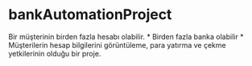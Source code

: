 # bankAutomationProject
Bir müşterinin birden fazla hesabı olabilir. * Birden fazla banka olabilir * Müşterilerin hesap bilgilerini görüntüleme, para yatırma ve çekme yetkilerinin olduğu bir proje.
